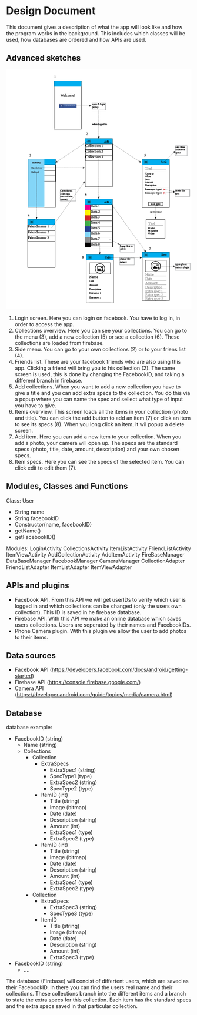 # Design Document
This document gives a description of what the app will look like and how the program works in the background. This includes which classes will be used, how databases are ordered and how APIs are used.

Advanced sketches
-----------------
![alt text](https://github.com/haantje0/Programmeer-Project/blob/master/sketch%20design%20document%201.2.png)

1.	Login screen. Here you can login on facebook. You have to log in, in order to access the app.
2.	Collections overview. Here you can see your collections. You can go to the menu (3), add a new collection (5) or see a collection (6). These collections are loaded from firebase.
3.	Side menu. You can go to your own collections (2) or to your friens list (4). 
4.	Friends list. These are your facebook friends who are also using this app. Clicking a friend will bring you to his collection (2). The same screen is used, this is done by changing the FacebookID, and taking a different branch in firebase.
5.	Add collections. When you want to add a new collection you have to give a title and you can add extra specs to the collection. You do this via a popup where you can name the spec and sellect what type of input you have to give.
6.	Items overview. This screen loads all the items in your collection (photo and title). You can click the add button to add an item (7) or click an item to see its specs (8). When you long click an item, it wil popup a delete screen.
7.	Add item. Here you can add a new item to your collection. When you add a photo, your camera will open up. The specs are the standard specs (photo, title, date, amount, description) and your own chosen specs.
8.	Item specs. Here you can see the specs of the selected item. You can click edit to edit them (7).

Modules, Classes and Functions 
------------------------------
Class: User
-	String name
-	String facebookID
-	Constructor(name, facebookID)
-	getName()
-	getFacebookID()

Modules:
LoginActivity
CollectionsActivity
ItemListActivity
FriendListActivity
ItemViewActivity
AddCollectionActivity
AddItemActivity
FireBaseManager
DataBaseManager
FacebookManager
CameraManager
CollectionAdapter
FriendListAdapter
ItemListAdapter
ItemViewAdapter


APIs and plugins
----------------
- Facebook API. From this API we will get userIDs to verify which user is logged in and which collections can be changed (only the users own collection). This ID is saved in he firebase database.
- Firebase API. With this API we make an online database which saves users collections. Users are seperated by their names and FacebookIDs. 
- Phone Camera plugin. With this plugin we allow the user to add photos to their items.

Data sources
------------
- Facebook API (https://developers.facebook.com/docs/android/getting-started)
- Firebase API (https://console.firebase.google.com/)
- Camera API (https://developer.android.com/guide/topics/media/camera.html)

Database
--------

database example:
- FacebookID (string)
    - Name (string)
    - Collections
        - Collection
            - ExtraSpecs
                - ExtraSpec1 (string)
                - SpecType1 (type)
                - ExtraSpec2 (string)
                - SpecType2 (type)
            - ItemID (int)
                - Title (string)
                - Image (bitmap)
                - Date (date)
                - Description (string)
                - Amount (int)
                - ExtraSpec1 (type)
                - ExtraSpec2 (type)
            - ItemID (int)
                - Title (string)
                - Image (bitmap)
                - Date (date)
                - Description (string)
                - Amount (int)
                - ExtraSpec1 (type)
                - ExtraSpec2 (type)
        - Collection
            - ExtraSpecs
                - ExtraSpec3 (string)
                - SpecType3 (type)
            - ItemID
                - Title (string)
                - Image (bitmap)
                - Date (date)
                - Description (string)
                - Amount (int)
                - ExtraSpec3 (type)
- FacebookID (string)
    - ....

The database (Firebase) will concist of differtent users, which are saved as their FacebookID. In there you can find the users real name and their collections. These collections branch into the different items and a branch to state the extra specs for this collection. Each item has the standard specs and the extra specs saved in that particular collection.
            
